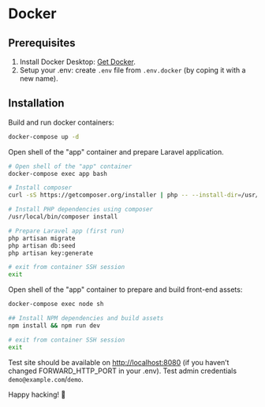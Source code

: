 # Docker

## Prerequisites

1. Install Docker Desktop: [Get Docker](https://docs.docker.com/get-docker/).
2. Setup your .env: create `.env` file from `.env.docker` (by coping it with a new name). 


## Installation

Build and run docker containers:
```sh
docker-compose up -d
```

Open shell of the "app" container and prepare Laravel application.
```sh
# Open shell of the "app" container
docker-compose exec app bash

# Install composer
curl -sS https://getcomposer.org/installer | php -- --install-dir=/usr/local/bin --filename=composer

# Install PHP dependencies using composer
/usr/local/bin/composer install

# Prepare Laravel app (first run)
php artisan migrate
php artisan db:seed
php artisan key:generate

# exit from container SSH session
exit
```

Open shell of the "app" container to prepare and build front-end assets:
```sh
docker-compose exec node sh

## Install NPM dependencies and build assets
npm install && npm run dev

# exit from container SSH session
exit
```

Test site should be available on [http://localhost:8080](http://localhost:8080) (if you haven’t changed FORWARD_HTTP_PORT in your .env).
Test admin credentials `demo@example.com`/`demo`.

Happy hacking! 🚀
